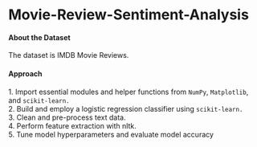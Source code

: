 # Movie-Review-Sentiment-Analysis

<h4>About the Dataset</h4>
 <p>The dataset is IMDB Movie Reviews.</p>


<h4>Approach</h4>
<p>1. Import essential modules and helper functions from <code>NumPy</code>, <code>Matplotlib</code>, and <code>scikit-learn.</code><br>
   2. Build and employ a logistic regression classifier using <code>scikit-learn.</code><br>
   3. Clean and pre-process text data.<br>
   4. Perform feature extraction with nltk.<br>
   5. Tune model hyperparameters and evaluate model accuracy</p>
